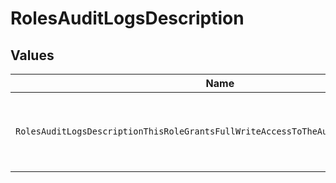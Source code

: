 # RolesAuditLogsDescription


## Values

| Name                                                                               | Value                                                                              |
| ---------------------------------------------------------------------------------- | ---------------------------------------------------------------------------------- |
| `RolesAuditLogsDescriptionThisRoleGrantsFullWriteAccessToTheAuditLogConfiguration` | This role grants full write access to the Audit log configuration.                 |
